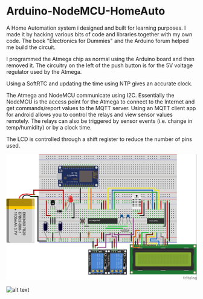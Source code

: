 # Arduino-NodeMCU-HomeAuto
A Home Automation system i designed and built for learning purposes.
I made it by hacking various bits of code and libraries together with my own code. 
The book "Electronics for Dummies" and the Arduino forum helped me build the circuit.

I programmed the Atmega chip as normal using the Arduino board and then removed it.
The circuitry on the left of the push button is for the 5V voltage regulator used 
by the Atmega. 

Using a SoftRTC and updating the time using NTP gives an accurate clock. 

The Atmega and NodeMCU communicate using I2C. Essentially the NodeMCU is 
the access point for the Atmega to connect to the Internet and get commands/report values to the MQTT server.
Using an MQTT client app for android allows you to control the relays and view sensor values remotely.
The relays can also be triggered by sensor events (i.e. change in temp/humidity) or by a clock time.

The LCD is controlled through a shift register to reduce the number of pins used.

![alt text](https://github.com/BobbyLeonard/Arduino-Espressif-HomeAuto/raw/master/Atmega%26NodeMCU.jpg)

![alt text](https://github.com/BobbyLeonard/Arduino-NodeMCU-HomeAuto/raw/master/InConstruction.jpg)
